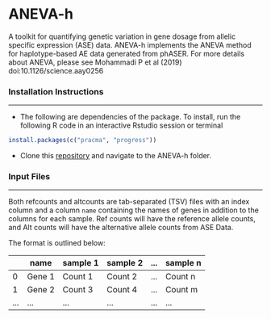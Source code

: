 # ANEVA-h

A toolkit for quantifying genetic variation in gene dosage from allelic specific expression (ASE) data. ANEVA-h implements the ANEVA method for haplotype-based AE data generated from phASER. For more details about ANEVA, please see Mohammadi P et al (2019) doi:10.1126/science.aay0256

### Installation Instructions
***

* The following are dependencies of the package. To install, run the following R code in an interactive Rstudio session or terminal
``` R
install.packages(c("pracma", "progress"))
```

* Clone this [repository](https://github.com/ejsong37/ANEVA-h/) and navigate to the ANEVA-h folder.  

### Input Files
***

Both refcounts and altcounts are tab-separated (TSV) files with an index column and a column `name` containing the names of genes in addition to the columns for each sample. Ref counts will have the reference allele counts, and Alt counts will have the alternative allele counts from ASE Data.

The format is outlined below:

|   | name   | sample 1 | sample 2 | ... | sample n |
| - | ------ | -------- | -------- | --- | -------- |
| 0 | Gene 1 | Count 1  | Count 2  | ... | Count n  |
| 1 | Gene 2 | Count 3  | Count 4  | ... | Count m  |
| ... | ... | ... | ... | ... | ... |



